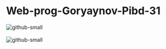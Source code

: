# Web-prog-Goryaynov-Pibd-31
![github-small](https://sun9-45.userapi.com/impg/6s3VaguiT1B6gwR4nFzF0ZxHl7eHnEhJGnEnEw/RFdjqcKoix0.jpg?size=1137x586&quality=96&proxy=1&sign=b7f4498ec8064d2f8ad6c2867dc2a42a)<br><br>
![github-small](https://sun9-2.userapi.com/impg/ubSlzMe6O-QTcYI6BQE-2ur-XE78DanhG8NkKg/3g-SzCr1GMQ.jpg?size=1280x580&quality=96&sign=72540f76d39214ffba219f676350dd67)<br><br>
